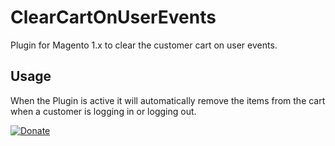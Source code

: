 # ClearCartOnUserEvents
Plugin for Magento 1.x to clear the customer cart on user events.

## Usage

When the Plugin is active it will automatically remove the items from the cart when a customer is logging in or logging out.

[![Donate](https://img.shields.io/badge/Donate-PayPal-blue.svg)](https://www.paypal.com/cgi-bin/webscr?cmd=_s-xclick&hosted_button_id=WPDZYBK6E4ZAG&source=url)
